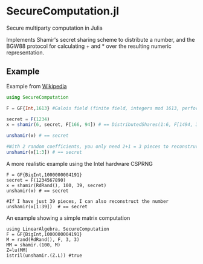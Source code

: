 # SecureComputation.jl
Secure multiparty computation in Julia

Implements Shamir's secret sharing scheme to distribute a number, and the BGW88 protocol for calculating + and * over the resulting numeric representation.

## Example

Example from [Wikipedia](https://en.wikipedia.org/wiki/Shamir%27s_Secret_Sharing#Solution)

```jl
using SecureComputation

F = GF{Int,1613} #Galois field (finite field, integers mod 1613, perform compute in native Int)

secret = F(1234)
x = shamir(6, secret, F[166, 94]) # == DistributedShares(1:6, F[1494, 329, 965, 176, 1188, 775])

unshamir(x) # == secret

#With 2 random coefficients, you only need 2+1 = 3 pieces to reconstruct the secret
unshamir(x[1:3]) # == secret
```

A more realistic example using the Intel hardware CSPRNG

```
F = GF{BigInt,1000000004191}
secret = F(1234567890)
x = shamir(RdRand(), 100, 39, secret)
unshamir(x) # == secret

#If I have just 39 pieces, I can also reconstruct the number
unshamir(x[1:39])  # == secret
```

An example showing a simple matrix computation

```
using LinearAlgebra, SecureComputation
F = GF{BigInt,1000000004191}
M = rand(RdRand(), F, 3, 3)
MM = shamir.(100, M)
Z=lu(MM)
istril(unshamir.(Z.L)) #true
```

